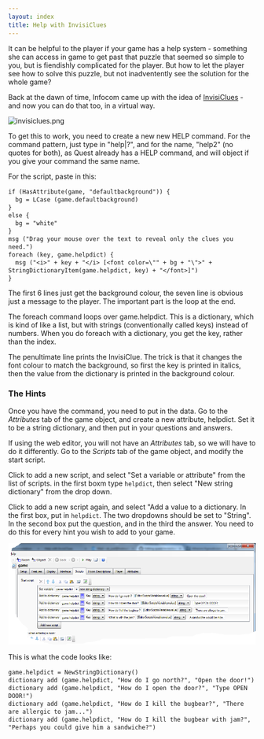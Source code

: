 ```yaml
---
layout: index
title: Help with InvisiClues
---
```


It can be helpful to the player if your game has a help system - something she can access in game to get past that puzzle that seemed so simple to you, but is fiendishly complicated for the player. But how to let the player see how to solve this puzzle, but not inadventently see the solution for the whole game?

Back at the dawn of time, Infocom came up with the idea of [InvisiClues](https://en.wikipedia.org/wiki/InvisiClues) - and now you can do that too, in a virtual way.

![](invisiclues.png "invisiclues.png")

To get this to work, you need to create a new new HELP command. For the command pattern, just type in "help|?", and for the name, "help2" (no quotes for both), as Quest already has a HELP command, and will object if you give your command the same name.

For the script, paste in this:

    if (HasAttribute(game, "defaultbackground")) {
      bg = LCase (game.defaultbackground)
    }
    else {
      bg = "white"
    }
    msg ("Drag your mouse over the text to reveal only the clues you need.")
    foreach (key, game.helpdict) {
      msg ("<i>" + key + "</i> [<font color=\"" + bg + "\">" + StringDictionaryItem(game.helpdict, key) + "</font>]")
    }

The first 6 lines just get the background colour, the seven line is obvious just a message to the player. The important part is the loop at the end.

The foreach command loops over game.helpdict. This is a dictionary, which is kind of like a list, but with strings (conventionally called keys) instead of numbers. When you do foreach with a dictionary, you get the key, rather than the index.

The penultimate line prints the InvisiClue. The trick is that it changes the font colour to match the background, so first the key is printed in italics, then the value from the dictionary is printed in the background colour.

### The Hints

Once you have the command, you need to put in the data. Go to the _Attributes_ tab of the game object, and create a new attribute, helpdict. Set it to be a string dictionary, and then put in your questions and answers.

If using the web editor, you will not have an _Attributes_ tab, so we will have to do it differently. Go to the _Scripts_ tab of the game object, and modify the start script.

Click to add a new script, and select "Set a variable or attribute" from the list of scripts. in the first boxm type `helpdict`, then select "New string dictionary" from the drop down.

Click to add a new script again, and select "Add a value to a dictionary. In the first box, put in `helpdict`. The two dropdowns should be set to "String". In the second box put the question, and in the third the answer. You need to do this for every hint you wish to add to your game.

![](setup_hints.png "setup_hints.png")

This is what the code looks like:

```
game.helpdict = NewStringDictionary()
dictionary add (game.helpdict, "How do I go north?", "Open the door!")
dictionary add (game.helpdict, "How do I open the door?", "Type OPEN DOOR!")
dictionary add (game.helpdict, "How do I kill the bugbear?", "There are allergic to jam...")
dictionary add (game.helpdict, "How do I kill the bugbear with jam?", "Perhaps you could give him a sandwiche?")
```
